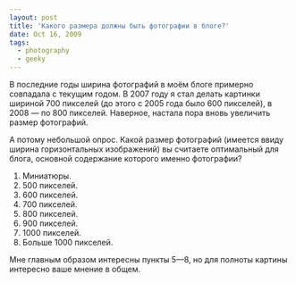 ```yaml
---
layout: post
title: 'Какого размера должны быть фотографии в блоге?'
date: Oct 16, 2009
tags:
  - photography
  - geeky
---
```


В последние годы ширина фотографий в моём блоге примерно совпадала с текущим годом. В 2007 году я стал делать картинки шириной 700 пикселей (до этого с 2005 года было 600 пикселей), в 2008 — по 800 пикселей. Наверное, настала пора вновь увеличить размер фотографий.

А потому небольшой опрос. Какой размер фотографий (имеется ввиду ширина горизонтальных изображений) вы считаете оптимальный для блога, основной содержание которого именно фотографии?

1. Миниатюры.
2. 500 пикселей.
3. 600 пикселей.
4. 700 пикселей.
5. 800 пикселей.
6. 900 пикселей.
7. 1000 пикселей.
8. Больше 1000 пикселей.

Мне главным образом интересны пункты 5—8, но для полноты картины интересно ваше мнение в общем.

